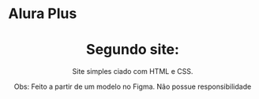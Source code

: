 # Alura Plus
 
 <h1 align="center">Segundo site:</h1>

<p align="center">Site simples ciado com HTML e CSS.</p>
<p align="center">Obs: Feito a partir de um modelo no Figma.
Não possue responsibilidade</p>